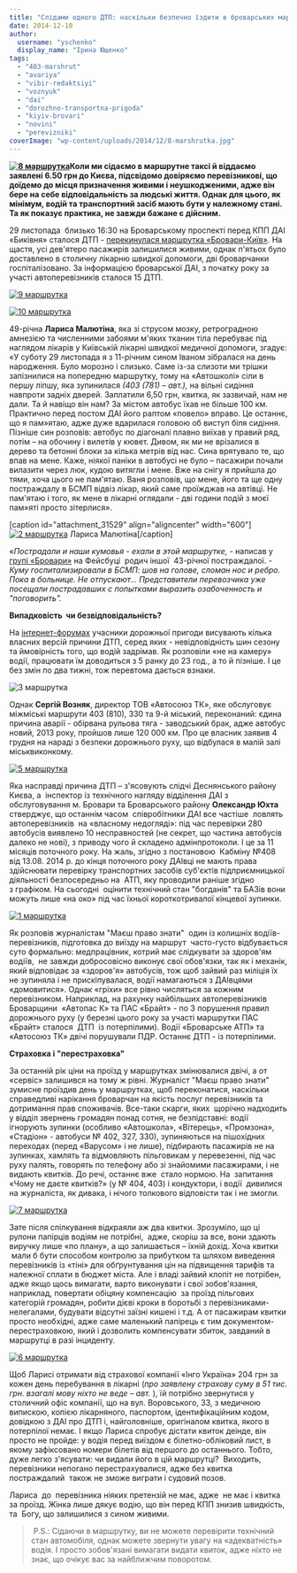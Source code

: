 ```yaml
---
title: "Слідами одного ДТП: наскільки безпечно їздити в броварських маршрутках?"
date: 2014-12-10
author: 
  username: "yschenko"
  display_name: "Ірина Ющенко"
tags: 
  - "403-marshrut"
  - "avariya"
  - "vibir-redaktsiyi"
  - "voznyuk"
  - "dai"
  - "dorozhno-transportna-prigoda"
  - "kiyiv-brovari"
  - "novini"
  - "perevizniki"
coverImage: "wp-content/uploads/2014/12/8-marshrutka.jpg"
---
```


**[![8 маршрутка](https://mpz.brovary.org/wp-content/uploads/2014/12/8-marshrutka.jpg)](https://mpz.brovary.org/wp-content/uploads/2014/12/8-marshrutka.jpg)Коли ми сідаємо в маршрутне таксі й віддаємо заявлені 6.50 грн до Києва, підсвідомо довіряємо перевізникові, що доїдемо до місця призначення живими і неушкодженими, адже він бере на себе відповідальність за людські життя. Однак для цього, як мінімум, водій та транспортний засіб мають бути у належному стані. Та як показує практика, не завжди бажане є дійсним.**

29 листопада  близько 16:30 на Броварському проспекті перед КПП ДАІ «Биківня» сталося ДТП - [перекинулася маршрутка «Бровари-Київ»](https://kiev.vgorode.ua/news/sobytyia/243961-v-kyeve-perevernulas-marshrutka-s-luidmy). На щастя, усі дев'ятеро пасажирів залишилися живими, однак п'ятьох було доставлено в столичну лікарню швидкої допомоги, дві броварчанки госпіталізовано. За інформацією броварської ДАІ, з початку року за участі автоперевізників сталося 15 ДТП.

[![9 маршрутка](https://mpz.brovary.org/wp-content/uploads/2014/12/9-marshrutka.jpeg)](https://mpz.brovary.org/wp-content/uploads/2014/12/9-marshrutka.jpeg)

[![10 маршрутка](https://mpz.brovary.org/wp-content/uploads/2014/12/10-marshrutka.jpg)](https://mpz.brovary.org/wp-content/uploads/2014/12/10-marshrutka.jpg)

49-річна **Лариса Малютіна**, яка зі струсом мозку, ретроградною амнезією та численними забоями м'яких тканин тіла перебуває під наглядом лікарів у Київській лікарні швидкої медичної допомоги, згадує: «У суботу 29 листопада я з 11-річним сином Іваном зібралася на день народження. Було морозно і слизько. Саме із-за слизоти ми трішки запізнилися на попередню маршрутку, тому на «Автошколі» сіли в першу ліпшу, яка зупинилася _(403 (781) – авт.),_ на вільні сидіння навпроти задніх дверей. Заплатили 6,50 грн, квитка, як зазвичай, нам не дали. Та й навіщо він нам? За містом автобус їхав не більше 100 км. Практично перед постом ДАІ його раптом «повело» вправо. Це останнє, що я пам»ятаю, адже дуже вдарилася головою об виступ біля сидіння. Пізніше син розповів: автобус по діагоналі плавно виїхав у правий ряд, потім – на обочину і вилетів у кювет. Дивом, як ми не врізалися в дерево та бетонні блоки за кілька метрів від нас. Сина врятувало те, що впав на мене. Каже, ніякої паніки в автобусі не було – пасажири почали вилазити через люк, кудою витягли і мене. Вже на снігу я прийшла до тями, хоча цього не пам'ятаю. Ваня розповів, що мене, його та ще одну постраждалу в БСМП відвіз лікар, який саме проїжджав на автівці. Не пам'ятаю і того, як мене в лікарні оглядали - дві години подій з моєї пам»яті просто зітерлися».

\[caption id="attachment\_31529" align="aligncenter" width="600"\][![2 маршрутка](https://mpz.brovary.org/wp-content/uploads/2014/12/2-marshrutka.jpg)](https://mpz.brovary.org/wp-content/uploads/2014/12/2-marshrutka.jpg) Лариса Малютіна\[/caption\]

«_Пострадали и наши кумовья - ехали в этой маршрутке, -_ написав у [групі «Бровари»](https://www.facebook.com/groups/brovary/) на Фейсбуці  родич іншої  43-річної постраждалої. -  _Куму госпитализировали в БСМП: шов на голове, сломан нос и ребро. Пока в больнице. Не отпускают… Представители перевозчика уже посещали пострадавших с попытками выразить озабоченность и "поговорить"._ 

**Випадковість  чи безвідповідальність?**

На [інтернет-форумах](https://forum.autoua.net/showflat.php?Cat=0&Number=8977827&page=0&fpart=1&vc=1) учасники дорожньої пригоди висувають кілька власних версій причини ДТП, серед яких - невідповідність шин сезону та ймовірність того, що водій задрімав. Як розповіли «не на камеру» водії, працювати їм доводиться з 5 ранку до 23 год., а то й пізніше. І це без змін по два тижні, тож перевтома дається взнаки.

![3 маршрутка](https://mpz.brovary.org/wp-content/uploads/2014/12/3-marshrutka.jpg)

Однак **Сергій Возняк**, директор ТОВ «Автосоюз ТК», яке обслуговує міжміські маршрути 403 (810), 330 та 9-й міський, переконаний: єдина причина аварії - обірвана рульова тяга - заводський брак, адже автобус новий, 2013 року, пройшов лише 120 000 км. Про це власник заявив 4 грудня на нараді з безпеки дорожнього руху, що відбулася в малій залі міськвиконкому.

[![5  маршрутка](https://mpz.brovary.org/wp-content/uploads/2014/12/5-marshrutka.jpg)](https://mpz.brovary.org/wp-content/uploads/2014/12/5-marshrutka.jpg)

Яка насправді причина ДТП – з'ясовують слідчі Деснянського району Києва, а  інспектор із технічного нагляду відділення ДАІ з обслуговування м. Бровари та Броварського району **Олександр Юхта** стверджує, що останнім часом  співробітники ДАІ все частіше  ловлять автоперевізників  на «власному недогляді»: під час перевірки 280 автобусів виявлено 10 несправностей (не секрет, що частина автобусів далеко не нові), з приводу чого й складено адмінпротоколи. І це за 11 місяців поточного року. На жаль, згідно з постановою  Кабміну №408 від 13.08. 2014 р. до кінця поточного року ДАІвці не мають права здійснювати перевірку транспортних засобів суб'єктів підприємницької діяльності безпосередньо на  АТП, яку проводили раніше згідно з графіком. На сьогодні  оцінити технічний стан "богданів" та БАЗів вони можуть лише «на око» під час їхньої короткотривалої кінцевої зупинки.

[![1 маршрутка](https://mpz.brovary.org/wp-content/uploads/2014/12/1-marshrutka.jpg)](https://mpz.brovary.org/wp-content/uploads/2014/12/1-marshrutka.jpg)

Як розповів журналістам "Маєш право знати"  один із колишніх водіїв-перевізників, підготовка до виїзду на маршрут  часто-густо відбувається суто формально: медпрацівник, котрий має слідкувати за здоров'ям водіїв,  не завжди добросовісно виконує свої обов'язки, так як і механік, який відповідає за «здоров'я» автобусів, тож щоб зайвий раз міліція їх не зупиняла і не прискіпувалася, водії намагаються з ДАІвцями «домовитися». Однак «гріхи» все рівно числяться за кожним перевізником. Наприклад, на рахунку найбільших автоперевізників Броварщини  «Автопас К» та ПАС «Брайт» - по 3 порушення правил дорожнього руху (у березні цього року за участі маршрутки ПАС «Брайт» сталося  ДТП  із потерпілими). Водії «Броварське АТП» та  «Автосоюз ТК» двічі порушували ПДР. Останнє ДТП - із потерпілими.

**Страховка і "перестраховка"**

За останній рік ціни на проїзд у маршрутках змінювалися двічі, а от «сервіс» залишився на тому ж рівні. Журналіст "Маєш право знати" зумисне проїздив день у маршрутках, щоб переконатися, наскільки справедливі нарікання броварчан на якість послуг перевізників та дотримання прав споживачів. Все-таки скарги, яких  щорічно надходить у відділ звернень громадян понад сотня, не безпідставні: водії ігнорують зупинки (особливо «Автошкола», «Вітерець», «Промзона», «Стадіон» - автобуси № 402, 327, 330), зупиняються на пішохідних переходах (перед «Варусом» і не лише), підбирають пасажирів не на зупинках, хамлять та відмовляють пільговикам у перевезенні, під час руху палять, говорять по телефону або зі знайомими пасажирами, і не видають квитків. До речі, останнє вже  стало нормою. На  запитання «Чому не даєте квитків?» (у № 404, 403) і кондуктори, і водії  дивилися на журналіста, як дивака, і нічого толкового відповісти так і не змогли.

[![7 маршрутка](https://mpz.brovary.org/wp-content/uploads/2014/12/7-marshrutka.jpg)](https://mpz.brovary.org/wp-content/uploads/2014/12/7-marshrutka.jpg)

Зате після спілкування відкраяли аж два квитки. Зрозуміло, що ці рулони папірців водіям не потрібні,  адже, скоріш за все, вони здають виручку лише «по плану», а що залишається – їхній дохід. Хоча квитки  мали б бути способом контролю за прибутком та шляхом виведення перевізників із «тіні» для обґрунтування цін на підвищення тарифів та належної сплати в бюджет міста. Але і владі зайвий клопіт не потрібен, адже якщо щось вимагати, варто виконувати і свої зобов'язання, наприклад, повертати обіцяну компенсацію  за проїзд пільгових категорій громадян, робити дієві кроки в боротьбі з перевізниками-нелегалами, будувати відсутні заїзні кишені і т.д. А от пасажирам квитки просто необхідні, адже саме маленький папірець є тим документом-перестраховкою, який і дозволить компенсувати збиток, завданий в маршрутці в разі інциденту.

[![6 маршрутка](https://mpz.brovary.org/wp-content/uploads/2014/12/6-marshrutka.jpg)](https://mpz.brovary.org/wp-content/uploads/2014/12/6-marshrutka.jpg)

Щоб Ларисі отримати від страхової компанії «Інго Україна» 204 грн за кожен день перебування в лікарні (_про заявлену страхову суму в 51 тис. грн. взагалі мову ніхто не веде – авт._ ), їй потрібно звернутися у столичний офіс компанії, що на вул. Воровського, 33, з медичною випискою, копією лікарняного, паспортом, ідентифікаційним кодом, довідкою з ДАІ про ДТП і, найголовніше, оригіналом квитка, якого в потерпілої немає. І якщо Лариса спробує дістати квиток деінде, він просто не пройде: у водія перед виїздом є білетно-обліковий лист, в якому зафіксовано номери білетів від першого до останнього. Тобто, дуже легко з'ясувати: чи видали його в цій маршрутці?  Виходить, перевізники непогано перестрахувалися, адже без квитка постраждалий  також не зможе виграти і судовий позов.

Лариса  до  перевізника ніяких претензій не має, адже  не має і квитка за проїзд. Жінка лише дякує водію, що він перед КПП знизив швидкість, та  Богу, що залишилися з сином живими.

>  P.S.: Сідаючи в маршрутку, ви не можете перевірити технічний стан автомобіля, однак можете звернути увагу на «адекватність» водія. І просто зобов'язані вимагати видати квиток, адже ніхто не знає, що очікує вас за найближчим поворотом.
